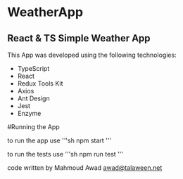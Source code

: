 # WeatherApp
## React &amp; TS Simple Weather App

This App was developed using the following technologies:

* TypeScript
* React
* Redux Tools Kit
* Axios
* Ant Design
* Jest
* Enzyme

#Running the App

to run the app use 
'''sh
npm start
'''

to run the tests use
'''sh
npm run test
'''

code written by Mahmoud Awad awad@talaween.net
